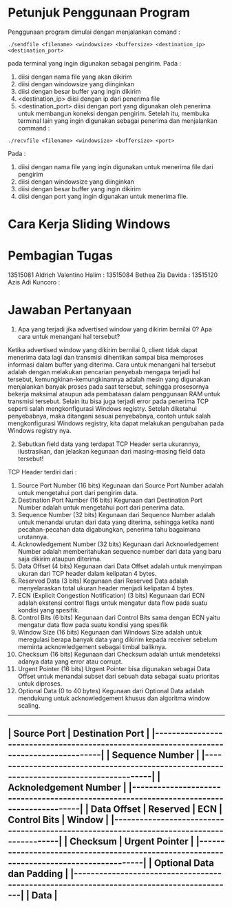 # Petunjuk Penggunaan Program

Penggunaan program dimulai dengan menjalankan comand :

```
./sendfile <filename> <windowsize> <buffersize> <destination_ip> <destination_port>
```

pada terminal yang ingin digunakan sebagai pengirim. Pada :
1.	<filename> diisi dengan nama file yang akan dikirim
2.	<windowsize> diisi dengan windowsize yang diinginkan
3.	<buffersize> diisi dengan besar buffer yang ingin dikirim
4.	<destination_ip> diisi dengan ip dari penerima file
5.	<destination_port> diisi dengan port yang digunakan oleh penerima untuk membangun koneksi dengan pengirim.
Setelah itu, membuka terminal lain yang ingin digunakan sebagai penerima dan menjalankan command :

```
./recvfile <filename> <windowsize> <buffersize> <port>
```

Pada :
1.	<filename> diisi dengan nama file yang ingin digunakan untuk menerima file dari pengirim
2.	<windowsize> diisi dengan windowsize yang diinginkan
3.	<buffersize> diisi dengan besar buffer yang ingin dikirim
4.	<port> diisi dengan port yang ingin digunakan untuk menerima file.

# Cara Kerja Sliding Windows

# Pembagian Tugas

13515081 Aldrich Valentino Halim :
13515084 Bethea Zia Davida :
13515120 Azis Adi Kuncoro :

# Jawaban Pertanyaan 

1.	Apa yang terjadi jika advertised window yang dikirim bernilai 0? Apa cara untuk menangani hal tersebut?

Ketika advertised window yang dikirim bernilai 0, client tidak dapat menerima data lagi dan transmisi dihentikan sampai bisa memproses informasi dalam buffer yang diterima.
Cara untuk menangani hal tersebut adalah dengan melakukan pencarian penyebab mengapa terjadi hal tersebut, kemungkinan-kemungkinannya adalah mesin yang digunakan menjalankan banyak proses pada saat tersebut, sehingga prosesornya bekerja maksimal ataupun ada pembatasan dalam penggunaan RAM untuk transmisi tersebut. Selain itu bisa juga terjadi error pada penerima TCP seperti salah mengkonfigurasi Windows registry. Setelah diketahui penyebabnya, maka ditangani sesuai penyebabnya, contoh untuk salah mengkonfigurasi Windows registry, kita dapat melakukan pengubahan pada Windows registry nya.

2.	Sebutkan field data yang terdapat TCP Header serta ukurannya, ilustrasikan, dan jelaskan kegunaan dari masing-masing field data tersebut!

TCP Header terdiri dari :
1.	Source Port Number (16 bits)
Kegunaan dari Source Port Number adalah untuk mengetahui port dari pengirim data.
2.	Destination Port Number (16 bits)
Kegunaan dari Destination Port Number adalah untuk mengetahui port dari penerima data.
3.	Sequence Number (32 bits)
Kegunaan dari Sequence Number adalah untuk menandai urutan dari data yang diterima, sehingga ketika nanti pecahan-pecahan data digabungkan, penerima tahu bagaimana urutannya.
4.	Acknowledgement Number (32 bits)
Kegunaan dari Acknowledgement Number adalah memberitahukan sequence number dari data yang baru saja dikirim ataupun diterima.
5.	Data Offset (4 bits)
Kegunaan dari Data Offset adalah untuk menyimpan ukuran dari TCP header dalam kelipatan 4 bytes.
6.	Reserved Data (3 bits)
Kegunaan dari Reserved Data adalah menyelaraskan total ukuran header menjadi kelipatan 4 bytes.
7.	ECN (Explicit Congestion Notification) (3 bits)
Kegunaan dari ECN adalah ekstensi control flags untuk mengatur data flow pada suatu kondisi yang spesifik.
8.	Control Bits (6 bits)
Kegunaan dari Control Bits sama dengan ECN yaitu mengatur data flow pada suatu kondisi yang spesifik
9.	Window Size (16 bits)
Kegunaan dari Windows Size adalah untuk meregulasi berapa banyak data yang dikirim kepada receiver sebelum meminta acknowledgement sebagai timbal baliknya.
10.	Checksum (16 bits)
Kegunaan dari Checksum adalah untuk mendeteksi adanya data yang error atau corrupt.
11.	Urgent Pointer (16 bits)
Urgent Pointer bisa digunakan sebagai Data Offset untuk menandai subset dari sebuah data sebagai suatu prioritas untuk diproses.
12.	Optional Data (0 to 40 bytes)
Kegunaan dari Optional Data adalah mendukung untuk acknowledgement khusus dan algoritma window scaling.
 ------------------------------------------------------------------------------------------
|	            	Source Port		                 |	          Destination Port	            |
|-----------------------------------------------------------------------------------------|
|		                              		Sequence Number		                                 	|
|-----------------------------------------------------------------------------------------|
|		                             	Acknoledgement Number        		        	              |
|-----------------------------------------------------------------------------------------|
| Data Offset  | Reserved | ECN | Control Bits | 		        Window                      	|
|-----------------------------------------------------------------------------------------|
|		                  Checksum	    	         |	         Urgent Pointer                	|
|-----------------------------------------------------------------------------------------|	
| 		                         Optional Data dan Padding	                            		|
|-----------------------------------------------------------------------------------------|
| 			                                    	Data				     	                          |
 -----------------------------------------------------------------------------------------

